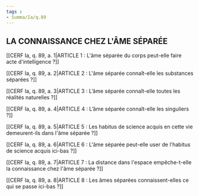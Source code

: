 ```yaml
---
tags : 
- Summa/Ia/q.89
---
```


## LA CONNAISSANCE CHEZ L'ÂME SÉPARÉE

[[CERF Ia, q. 89, a. 1|ARTICLE 1 : L'âme séparée du corps peut-elle faire acte d'intelligence ?]]

[[CERF Ia, q. 89, a. 2|ARTICLE 2 : L'âme séparée connaît-elle les substances séparées ?]]

[[CERF Ia, q. 89, a. 3|ARTICLE 3 : L’âme séparée connaît-elle toutes les réalités naturelles ?]]

[[CERF Ia, q. 89, a. 4|ARTICLE 4 : L’âme séparée connaît-elle les singuliers ?]]

[[CERF Ia, q. 89, a. 5|ARTICLE 5 : Les habitus de science acquis en cette vie demeurent-ils dans l'âme séparée ?]]

[[CERF Ia, q. 89, a. 6|ARTICLE 6 : L'âme séparée peut-elle user de l'habitus de science acquis ici-bas ?]]

[[CERF Ia, q. 89, a. 7|ARTICLE 7 : La distance dans l'espace empêche-t-elle la connaissance chez l'âme séparée ?]]

[[CERF Ia, q. 89, a. 8|ARTICLE 8 : Les âmes séparées connaissent-elles ce qui se passe ici-bas ?]]

